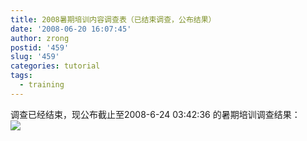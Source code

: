 ```yaml
---
title: 2008暑期培训内容调查表（已结束调查，公布结果）
date: '2008-06-20 16:07:45'
author: zrong
postid: '459'
slug: '459'
categories: tutorial
tags:
  - training
---
```


调查已经结束，现公布截止至2008-6-24 03:42:36 的暑期培训调查结果：  
![](/uploads/2008/06/peixun.png)

